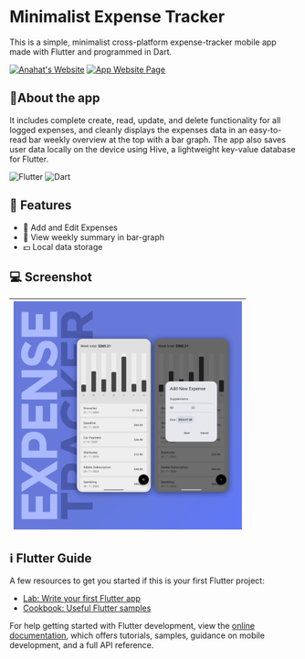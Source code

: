 # Minimalist Expense Tracker

This is a simple, minimalist cross-platform expense-tracker mobile app made with Flutter and programmed in Dart.

[![Anahat's Website](https://img.shields.io/badge/Developer_Website-AnahatMudgal.com-navy)](https://AnahatMudgal.com)
[![App Website Page](https://img.shields.io/badge/App_Webpage-Expense_Tracker-seagreen)](https://AnahatMudgal.com/development/expense-tracker-app)

## 📱About the app

It includes complete create, read, update, and delete functionality for all logged expenses, and cleanly displays the expenses data in an easy-to-read bar weekly overview at the top with a bar graph. The app also saves user data locally on the device using Hive, a lightweight key-value database for Flutter.

![Flutter](https://img.shields.io/badge/-Flutter-05122A?style=flat-square&logo=Flutter&color=2a2e34)
![Dart](https://img.shields.io/badge/-Dart-05122A?style=flat-square&logo=Dart&color=2a2e34)

## 🚀 Features

- 📝 Add and Edit Expenses
- 📅 View weekly summary in bar-graph
- 💵 Local data storage

## 💻 Screenshot

| <img src="./images/ExpenseTrackerMockup.png" alt="Cover Image" width="400px"> |
| :---------------------------------------------------------------------------: |

## ℹ️ Flutter Guide

A few resources to get you started if this is your first Flutter project:

- [Lab: Write your first Flutter app](https://docs.flutter.dev/get-started/codelab)
- [Cookbook: Useful Flutter samples](https://docs.flutter.dev/cookbook)

For help getting started with Flutter development, view the
[online documentation](https://docs.flutter.dev/), which offers tutorials,
samples, guidance on mobile development, and a full API reference.
